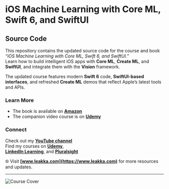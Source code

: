 # iOS Machine Learning with Core ML, Swift 6, and SwiftUI
## Source Code

This repository contains the updated source code for the course and book *“iOS Machine Learning with Core ML, Swift 6, and SwiftUI.”*  
Learn how to build intelligent iOS apps with **Core ML**, **Create ML**, and **SwiftUI**, and integrate them with the **Vision** framework.

The updated course features modern **Swift 6** code, **SwiftUI-based interfaces**, and refreshed **Create ML** demos that reflect Apple’s latest tools and APIs.

### Learn More
- The book is available on **[Amazon](https://www.amazon.com/dp/B07F2NYDTH)**  
- The companion video course is on **[Udemy](https://www.udemy.com/machine-learning-with-core-ml-2-and-swift/?couponCode=GITHUB)**

### Connect
Check out my **[YouTube channel](https://www.youtube.com/c/swiftprogrammingtutorials)**  
Find my courses on **[Udemy](https://www.udemy.com/user/karolynyisztor/)**,  
**[LinkedIn Learning](https://www.linkedin.com/learning/instructors/karoly-nyisztor?u=2125562)**, and
**[Pluralsight](https://www.pluralsight.com/profile/author/karoly-nyisztor)**

🌐 Visit **[www.leakka.com](https://www.leakka.com)** for more resources and updates.

---

![Course Cover](https://leakka.com/wp-content/uploads/2022/12/coreml.png)

